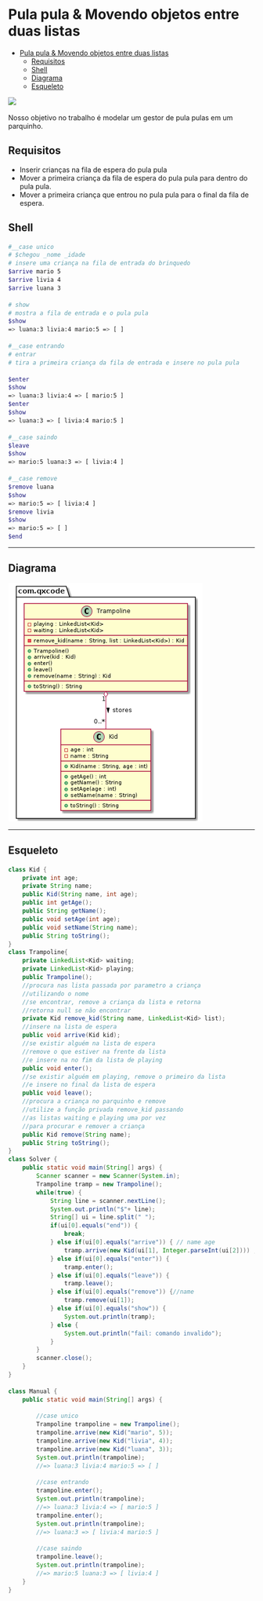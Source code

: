 # Pula pula & Movendo objetos entre duas listas

<!--TOC_BEGIN-->
- [Pula pula & Movendo objetos entre duas listas](#pula-pula--movendo-objetos-entre-duas-listas)
  - [Requisitos](#requisitos)
  - [Shell](#shell)
  - [Diagrama](#diagrama)
  - [Esqueleto](#esqueleto)
<!--TOC_END-->
![](figura.jpg)

Nosso objetivo no trabalho é modelar um gestor de pula pulas em um parquinho.

## Requisitos
- Inserir crianças na fila de espera do pula pula
- Mover a primeira criança da fila de espera do pula pula para dentro do pula pula.
- Mover a primeira criança que entrou no pula pula para o final da fila de espera.


## Shell
```bash
#__case unico
# $chegou _nome _idade
# insere uma criança na fila de entrada do brinquedo
$arrive mario 5
$arrive livia 4
$arrive luana 3

# show
# mostra a fila de entrada e o pula pula
$show
=> luana:3 livia:4 mario:5 => [ ]

#__case entrando
# entrar
# tira a primeira criança da fila de entrada e insere no pula pula

$enter
$show
=> luana:3 livia:4 => [ mario:5 ]
$enter
$show
=> luana:3 => [ livia:4 mario:5 ]

#__case saindo
$leave
$show
=> mario:5 luana:3 => [ livia:4 ]

#__case remove
$remove luana
$show
=> mario:5 => [ livia:4 ]
$remove livia
$show
=> mario:5 => [ ]
$end
```
***
## Diagrama
![](diagrama.png)
***
## Esqueleto
<!--FILTER Solver.java java-->
```java
class Kid {
    private int age;
    private String name;
    public Kid(String name, int age);
    public int getAge();
    public String getName();
    public void setAge(int age);
    public void setName(String name);
    public String toString();
}
class Trampoline{
    private LinkedList<Kid> waiting;
    private LinkedList<Kid> playing;
    public Trampoline();
    //procura nas lista passada por parametro a criança
    //utilizando o nome
    //se encontrar, remove a criança da lista e retorna
    //retorna null se não encontrar
    private Kid remove_kid(String name, LinkedList<Kid> list);
    //insere na lista de espera
    public void arrive(Kid kid);
    //se existir alguém na lista de espera
    //remove o que estiver na frente da lista
    //e insere na no fim da lista de playing
    public void enter();
    //se existir alguém em playing, remove o primeiro da lista
    //e insere no final da lista de espera
    public void leave();
    //procura a criança no parquinho e remove
    //utilize a função privada remove_kid passando
    //as listas waiting e playing uma por vez
    //para procurar e remover a criança
    public Kid remove(String name);
    public String toString();
}
class Solver {
    public static void main(String[] args) {
        Scanner scanner = new Scanner(System.in);
        Trampoline tramp = new Trampoline();
        while(true) {
            String line = scanner.nextLine();
            System.out.println("$"+ line);
            String[] ui = line.split(" ");
            if(ui[0].equals("end")) {
                break;
            } else if(ui[0].equals("arrive")) { // name age
                tramp.arrive(new Kid(ui[1], Integer.parseInt(ui[2]))) ;
            } else if(ui[0].equals("enter")) {
                tramp.enter();
            } else if(ui[0].equals("leave")) {
                tramp.leave();
            } else if(ui[0].equals("remove")) {//name
                tramp.remove(ui[1]);
            } else if(ui[0].equals("show")) {
                System.out.println(tramp);
            } else {
                System.out.println("fail: comando invalido");
            }
        }
        scanner.close();
    }
}

class Manual {
    public static void main(String[] args) {
        
        //case unico
        Trampoline trampoline = new Trampoline();
        trampoline.arrive(new Kid("mario", 5));
        trampoline.arrive(new Kid("livia", 4));
        trampoline.arrive(new Kid("luana", 3));
        System.out.println(trampoline);
        //=> luana:3 livia:4 mario:5 => [ ]

        //case entrando
        trampoline.enter();
        System.out.println(trampoline);
        //=> luana:3 livia:4 => [ mario:5 ]
        trampoline.enter();
        System.out.println(trampoline);
        //=> luana:3 => [ livia:4 mario:5 ]

        //case saindo
        trampoline.leave();
        System.out.println(trampoline);
        //=> mario:5 luana:3 => [ livia:4 ]
    }
}
```
<!--FILTER_END-->